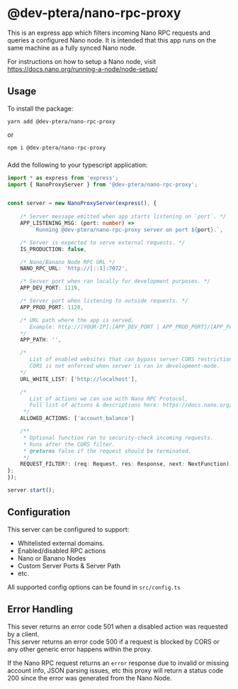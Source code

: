 # @dev-ptera/nano-rpc-proxy

This is an express app which filters incoming Nano RPC requests and queries a configured Nano node.  It is intended that this app runs on the same machine as a fully synced Nano node.

For instructions on how to setup a Nano node, visit https://docs.nano.org/running-a-node/node-setup/

## Usage

To install the package:

`yarn add @dev-ptera/nano-rpc-proxy`

or

`npm i @dev-ptera/nano-rpc-proxy`

###
Add the following to your typescript application:
```ts
import * as express from 'express';
import { NanoProxyServer } from '@dev-ptera/nano-rpc-proxy';


const server = new NanoProxyServer(express(), {
    
    /* Server message emitted when app starts listening on `port`. */
    APP_LISTENING_MSG: (port: number) => 
        `Running @dev-ptera/nano-rpc-proxy server on port ${port}.`,

    /* Server is expected to serve external requests. */
    IS_PRODUCTION: false,

    /* Nano/Banano Node RPC URL */
    NANO_RPC_URL: 'http://[::1]:7072',

    /* Server port when ran locally for development purposes. */
    APP_DEV_PORT: 1119,

    /* Server port when listening to outside requests. */
    APP_PROD_PORT: 1120,

    /* URL path where the app is served.  
       Example: http://[YOUR-IP]:[APP_DEV_PORT | APP_PROD_PORT]/[APP_PATH] 
    */
    APP_PATH: '',

    /* 
       List of enabled websites that can bypass server CORS restriction.
       CORS is not enforced when server is ran in development-mode.
    */
    URL_WHITE_LIST: ['http://localhost'],

    /*
       List of actions we can use with Nano RPC Protocol,
       Full list of actions & descriptions here: https://docs.nano.org/commands/rpc-protocol
     */
    ALLOWED_ACTIONS: ['account_balance']

    /**
     * Optional function ran to security-check incoming requests.
     * Runs after the CORS filter.
     * @returns false if the request should be terminated.
     */
    REQUEST_FILTER?: (req: Request, res: Response, next: NextFunction) => void;
};
});

server.start();
```


## Configuration

This server can be configured to support:

- Whitelisted external domains.
- Enabled/disabled RPC actions
- Nano or Banano Nodes
- Custom Server Ports & Server Path
- etc.

All supported config options can be found in `src/config.ts`


## Error Handling

This sever returns an error code 501 when a disabled action was requested by a client.  
This server returns an error code 500 if a request is blocked by CORS or any other generic error happens within the proxy.


If the Nano RPC request returns an `error` response due to invalid or missing account info, JSON parsing issues, etc this proxy will return a status code 200 since the error was generated from the Nano Node.
